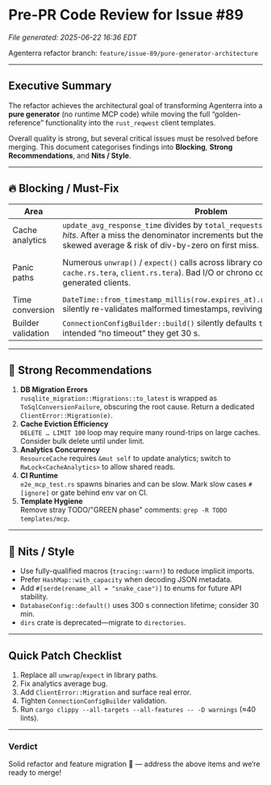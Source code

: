 # Pre-PR Code Review for Issue #89

*File generated: 2025-06-22 16:36 EDT*

Agenterra refactor branch: `feature/issue-89/pure-generator-architecture`

---

## Executive Summary

The refactor achieves the architectural goal of transforming Agenterra into a **pure generator** (no runtime MCP code) while moving the full “golden-reference” functionality into the `rust_reqwest` client templates.

Overall quality is strong, but several critical issues must be resolved before merging.  This document categorises findings into **Blocking**, **Strong Recommendations**, and **Nits / Style**.

---

## 🔥 Blocking / Must-Fix

| Area | Problem | Fix Suggestion |
|------|---------|----------------|
| Cache analytics | `update_avg_response_time` divides by `total_requests`, but is called only on *hits*. After a miss the denominator increments but the numerator does not ⇒ skewed average & risk of div-by-zero on first miss. | Invoke the function **before** incrementing `total_requests`, or maintain separate hit/miss counters. |
| Panic paths | Numerous `unwrap()` / `expect()` calls across library code (`database.rs.tera`, `cache.rs.tera`, `client.rs.tera`). Bad I/O or chrono conversions will crash generated clients. | Replace with `?` and propagate `ClientError`. Search: `grep -R "unwrap(" templates/mcp/client/rust_reqwest`. |
| Time conversion | `DateTime::from_timestamp_millis(row.expires_at).unwrap_or_else(Utc::now)` silently re-validates malformed timestamps, reviving expired resources. | Treat invalid millis as corruption and return an error. |
| Builder validation | `ConnectionConfigBuilder::build()` silently defaults `timeout` to 30 s. If caller intended “no timeout” they get 30 s. | Make `timeout` required **or** default to `Duration::MAX` and document. |

---

## 🧠 Strong Recommendations

1. **DB Migration Errors**  
   `rusqlite_migration::Migrations::to_latest` is wrapped as `ToSqlConversionFailure`, obscuring the root cause.  Return a dedicated `ClientError::Migration(e)`.
2. **Cache Eviction Efficiency**  
   `DELETE … LIMIT 100` loop may require many round-trips on large caches.  Consider bulk delete until under limit.
3. **Analytics Concurrency**  
   `ResourceCache` requires `&mut self` to update analytics; switch to `RwLock<CacheAnalytics>` to allow shared reads.
4. **CI Runtime**  
   `e2e_mcp_test.rs` spawns binaries and can be slow.  Mark slow cases `#[ignore]` or gate behind env var on CI.
5. **Template Hygiene**  
   Remove stray TODO/"GREEN phase" comments: `grep -R TODO templates/mcp`.

---

## 💅 Nits / Style

* Use fully-qualified macros (`tracing::warn!`) to reduce implicit imports.
* Prefer `HashMap::with_capacity` when decoding JSON metadata.
* Add `#[serde(rename_all = "snake_case")]` to enums for future API stability.
* `DatabaseConfig::default()` uses 300 s connection lifetime; consider 30 min.
* `dirs` crate is deprecated—migrate to `directories`.

---

## Quick Patch Checklist

1. Replace all `unwrap`/`expect` in library paths.
2. Fix analytics average bug.
3. Add `ClientError::Migration` and surface real error.
4. Tighten `ConnectionConfigBuilder` validation.
5. Run `cargo clippy --all-targets --all-features -- -D warnings` (≈40 lints).

---

### Verdict

Solid refactor and feature migration 🎯 — address the above items and we’re ready to merge!
